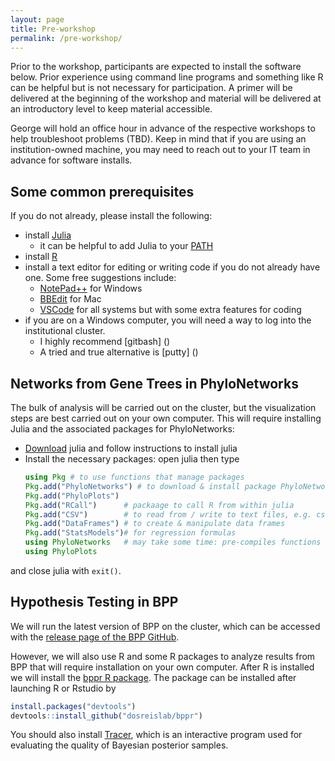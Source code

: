 ```yaml
---
layout: page
title: Pre-workshop
permalink: /pre-workshop/
---
```


Prior to the workshop, participants are expected to install the software below. Prior experience using command line programs and something like R can be helpful but is not necessary for participation. A primer will be delivered at the beginning of the workshop and material will be delivered at an introductory level to keep material accessible.

George will hold an office hour in advance of the respective workshops to help troubleshoot problems (TBD). Keep in mind that if you are using an institution-owned machine, you may need to reach out to your IT team in advance for software installs.


## Some common prerequisites

If you do not already, please install the following:

- install [Julia](https://www.julialang.org/downloads/)
	- it can be helpful to add Julia to your [PATH](https://julialang.org/downloads/platform/#optional_add_julia_to_path)
- install [R](https://cran.r-project.org)
- install a text editor for editing or writing code if you do not already have one. Some free suggestions include:
    - [NotePad++](https://notepad-plus-plus.org/downloads/) for Windows
    - [BBEdit](https://www.barebones.com/products/bbedit/) for Mac
    - [VSCode](https://code.visualstudio.com/download) for all systems but with some extra features for coding
- if you are on a Windows computer, you will need a way to log into the institutional cluster.
	- I highly recommend [gitbash] ()
	- A tried and true alternative is [putty] ()
	

## Networks from Gene Trees in PhyloNetworks
The bulk of analysis will be carried out on the cluster, but the visualization steps are best carried out on your own computer. This will require installing Julia and the associated packages for PhyloNetworks:
- [Download](https://julialang.org) julia and
  follow instructions to install julia
- Install the necessary packages: open julia then type
    ```julia
    using Pkg # to use functions that manage packages
    Pkg.add("PhyloNetworks") # to download & install package PhyloNetworks
    Pkg.add("PhyloPlots")
    Pkg.add("RCall")      # packaage to call R from within julia
    Pkg.add("CSV")        # to read from / write to text files, e.g. csv files
    Pkg.add("DataFrames") # to create & manipulate data frames
    Pkg.add("StatsModels")# for regression formulas
    using PhyloNetworks   # may take some time: pre-compiles functions in that package
    using PhyloPlots
    ```
and close julia with `exit()`.


## Hypothesis Testing in BPP

We will run the latest version of BPP on the cluster, which can be accessed with the [release page of the BPP GitHub](https://github.com/bpp/bpp/releases/tag/v4.6.2).

However, we will also use R and some R packages to analyze results from BPP that will require installation on your own computer. After R is installed we will install the [bppr R package](https://github.com/dosreislab/bppr). The package can be installed after launching R or Rstudio by
```R
install.packages("devtools")
devtools::install_github("dosreislab/bppr")
```

You should also install [Tracer](https://github.com/beast-dev/tracer/releases/tag/v1.7.2), which is an interactive program used for evaluating the quality of Bayesian posterior samples.